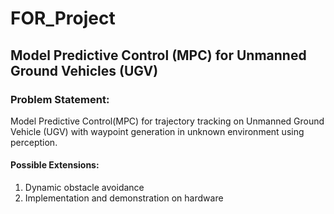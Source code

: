 # FOR_Project

## Model Predictive Control (MPC) for Unmanned Ground Vehicles (UGV)

### Problem Statement:
Model Predictive Control(MPC) for trajectory tracking on Unmanned Ground Vehicle (UGV) with waypoint generation in unknown environment using perception. 

#### Possible Extensions:  
1. Dynamic obstacle avoidance
2. Implementation and demonstration on hardware
